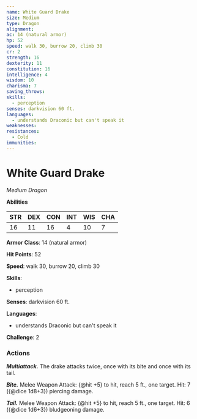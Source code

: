```yaml
---
name: White Guard Drake
size: Medium
type: Dragon
alignment: 
ac: 14 (natural armor)
hp: 52
speed: walk 30, burrow 20, climb 30
cr: 2
strength: 16
dexterity: 11
constitution: 16
intelligence: 4
wisdom: 10
charisma: 7
saving_throws:
skills:
  - perception
senses: darkvision 60 ft.
languages:
  - understands Draconic but can't speak it
weaknesses:
resistances:
  - Cold
immunities:
---
```


# White Guard Drake

*Medium Dragon*

**Abilities**

| STR | DEX | CON | INT | WIS | CHA |
| --- | --- | --- | --- | --- | --- |
| 16 | 11 | 16 | 4 | 10 | 7 |

**Armor Class**: 14 (natural armor)

**Hit Points**: 52

**Speed**: walk 30, burrow 20, climb 30

**Skills**:
  - perception

**Senses**: darkvision 60 ft.

**Languages**:
  - understands Draconic but can't speak it

**Challenge**: 2

### Actions
***Multiattack.*** The drake attacks twice, once with its bite and once with its tail.

***Bite.*** Melee Weapon Attack: {@hit +5} to hit, reach 5 ft., one target. Hit: 7 ({@dice 1d8+3}) piercing damage.

***Tail.*** Melee Weapon Attack: {@hit +5} to hit, reach 5 ft., one target. Hit: 6 ({@dice 1d6+3}) bludgeoning damage.

